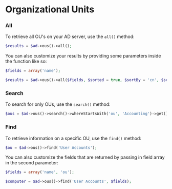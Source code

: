 # Organizational Units

### All

To retrieve all OU's on your AD server, use the `all()` method:

```php
$results = $ad->ous()->all();
````

You can also customize your results by providing some parameters inside the function like so:

```php
$fields = array('name');

$results = $ad->ous()->all($fields, $sorted = true, $sortBy = 'cn', $sortDirection = 'asc');
```

### Search

To search for only OUs, use the `search()` method:

```php
$ous = $ad->ous()->search()->whereStartsWith('ou', 'Accounting')->get();
```

### Find

To retrieve information on a specific OU, use the `find()` method:

```php
$ou = $ad->ous()->find('User Accounts');
```

You can also customize the fields that are returned by passing in field array in the second parameter:

```php
$fields = array('name', 'ou');

$computer = $ad->ous()->find('User Accounts', $fields);
```
